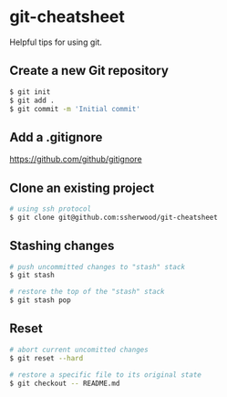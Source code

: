 # git-cheatsheet

Helpful tips for using git.

## Create a new Git repository

```bash
$ git init
$ git add .
$ git commit -m 'Initial commit'
```

## Add a .gitignore

https://github.com/github/gitignore


## Clone an existing project

```bash
# using ssh protocol
$ git clone git@github.com:ssherwood/git-cheatsheet
```

## Stashing changes

```bash
# push uncommitted changes to "stash" stack
$ git stash

# restore the top of the "stash" stack 
$ git stash pop
```

## Reset 

```bash
# abort current uncomitted changes
$ git reset --hard

# restore a specific file to its original state
$ git checkout -- README.md
```
